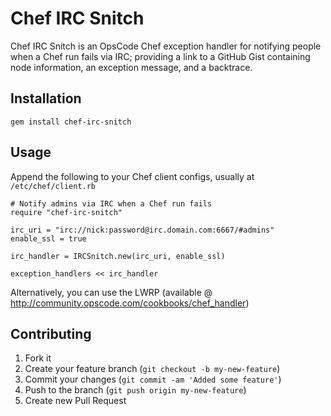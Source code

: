 # Chef IRC Snitch

Chef IRC Snitch is an OpsCode Chef exception handler for notifying
people when a Chef run fails via IRC; providing a link to a GitHub
Gist containing node information, an exception message, and a
backtrace.


## Installation

    gem install chef-irc-snitch

## Usage

Append the following to your Chef client configs, usually at `/etc/chef/client.rb`

    # Notify admins via IRC when a Chef run fails
    require "chef-irc-snitch"

    irc_uri = "irc://nick:password@irc.domain.com:6667/#admins"
    enable_ssl = true

    irc_handler = IRCSnitch.new(irc_uri, enable_ssl)

    exception_handlers << irc_handler

Alternatively, you can use the LWRP (available @
http://community.opscode.com/cookbooks/chef_handler)

## Contributing

1. Fork it
2. Create your feature branch (`git checkout -b my-new-feature`)
3. Commit your changes (`git commit -am 'Added some feature'`)
4. Push to the branch (`git push origin my-new-feature`)
5. Create new Pull Request
